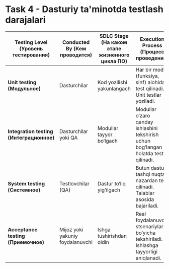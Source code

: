 # Task 4 - Dasturiy ta'minotda testlash darajalari

| Testing Level (Уровень тестирования) | Conducted By (Кем проводится)      | SDLC Stage (На каком этапе жизненного цикла ПО) | Execution Process (Процесс проведения)                                                    |
|--------------------------------------|------------------------------------|--------------------------------------------------|--------------------------------------------------------------------------------------------|
| **Unit testing (Модульное)**         | Dasturchilar                       | Kod yozilishi yakunlangach                       | Har bir modul (funksiya, sinf) alohida test qilinadi. Unit testlar yoziladi.              |
| **Integration testing (Интеграционное)** | Dasturchilar yoki QA             | Modullar tayyor bo‘lgach                         | Modullar o‘zaro qanday ishlashini tekshirish uchun bog‘langan holatda test qilinadi.      |
| **System testing (Системное)**       | Testlovchilar (QA)                | Dastur to‘liq yig‘ilgach                         | Butun dastur tashqi nuqtai nazardan test qilinadi. Talablar asosida bajariladi.           |
| **Acceptance testing (Приемочное)**  | Mijoz yoki yakuniy foydalanuvchi | Ishga tushirishdan oldin                         | Real foydalanuvchi stsenariylari bo‘yicha tekshiriladi. Ishlashga tayyorligi aniqlanadi.  |
